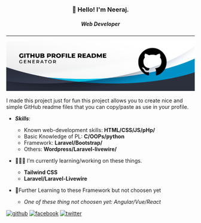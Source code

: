 <h3 align="center">👋 Hello! I'm Neeraj.</h3>
<h5 align="center">Web Developer</h5>
<hr>

![image](https://github.com/Neeraj1005/Neeraj1005/blob/master/banner.png)

I made this project just for fun this project allows you to create nice and simple GitHub readme files that you can copy/paste as use in your profile.

- ***Skills***: 
  - Known web-development skills: **HTML/CSS/JS/pHp/**
  - Basic Knowledge of PL: **C/OOPs/python**
  - Framework: **Laravel/Bootstrap/**
  - Others: **Wordpress/Laravel-livewire/**

- 👩🏾‍💻 I’m currently learning/working on these things.
  - **Tailwind CSS**
  - **Laravel/Laravel-Livewire**

- 🤔Further Learning to these Framework but not choosen yet
    - *One of these thing not choosen yet: Angular/Vue/React* 


[<img src='https://cdn.jsdelivr.net/npm/simple-icons@3.0.1/icons/github.svg' alt='github' height='40'>](https://github.com/https://github.com/Neeraj1005/)  [<img src='https://cdn.jsdelivr.net/npm/simple-icons@3.0.1/icons/facebook.svg' alt='facebook' height='40'>](https://www.facebook.com/https://www.facebook.com/neeraj.singhtangariya/)  [<img src='https://cdn.jsdelivr.net/npm/simple-icons@3.0.1/icons/twitter.svg' alt='twitter' height='40'>](https://twitter.com/https://twitter.com/NEERAJTANGARIYA)  
